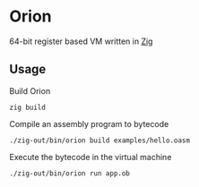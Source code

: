 # Orion

64-bit register based VM written in [Zig](https://ziglang.org/)

## Usage

Build Orion

```shell
zig build
```

Compile an assembly program to bytecode

```shell
./zig-out/bin/orion build examples/hello.oasm
```

Execute the bytecode in the virtual machine

```shell
./zig-out/bin/orion run app.ob
```
